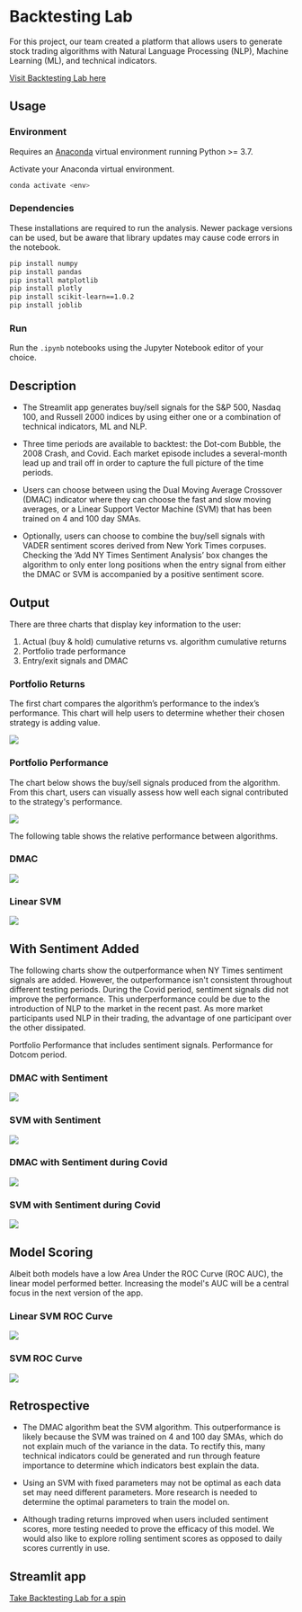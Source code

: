 # Backtesting Lab

For this project, our team created a platform that allows users to generate stock trading algorithms with  Natural Language Processing (NLP), Machine Learning (ML), and technical indicators.

[Visit Backtesting Lab here](https://adamgulyas-project-2-app-d3jkvd.streamlitapp.com/)

## Usage

### Environment

Requires an [Anaconda](https://www.anaconda.com/products/distribution) virtual environment running Python >= 3.7.

Activate your Anaconda virtual environment.
```sh
conda activate <env>
```

### Dependencies

These installations are required to run the analysis. Newer package versions can be used, but be aware that library updates may cause code errors in the notebook.

```sh
pip install numpy
pip install pandas
pip install matplotlib
pip install plotly
pip install scikit-learn==1.0.2
pip install joblib
```

### Run

Run the `.ipynb` notebooks using the Jupyter Notebook editor of your choice.

## Description

* The Streamlit app generates buy/sell signals for the S&P 500, Nasdaq 100, and Russell 2000 indices by using either one or a combination of technical indicators, ML and NLP.

* Three time periods are available to backtest: the Dot-com Bubble, the 2008 Crash, and Covid. Each market episode includes a several-month lead up and trail off in order to capture the full picture of the time periods.

* Users can choose between using the Dual Moving Average Crossover (DMAC) indicator where they can choose the fast and slow moving averages, or a Linear Support Vector Machine (SVM) that has been trained on 4 and 100 day SMAs.

* Optionally, users can choose to combine the buy/sell signals with VADER sentiment scores derived from New York Times corpuses. Checking the ‘Add NY Times Sentiment Analysis’ box changes the algorithm to only enter long positions when the entry signal from either the DMAC or SVM is accompanied by a positive sentiment score.

## Output

There are three charts that display key information to the user:

  1. Actual (buy & hold) cumulative returns vs. algorithm cumulative returns
  2. Portfolio trade performance
  3. Entry/exit signals and DMAC

### Portfolio Returns

The first chart compares the algorithm’s performance to the index’s performance. This chart will help users to determine whether their chosen strategy is adding value.

![](images/port_perf.png)

### Portfolio Performance

The chart below shows the buy/sell signals produced from the algorithm. From this chart, users can visually assess how well each signal contributed to the strategy's performance.

![](images/entry_exit.png)

The following table shows the relative performance between algorithms.

### DMAC

![](images/Port_Eval_DMAC.PNG)

### Linear SVM

![](images/Port_Eval_SVM.PNG)

## With Sentiment Added

The following charts show the outperformance when NY Times sentiment signals are added. However, the outperformance isn't consistent throughout different testing periods. During the Covid period, sentiment signals did not improve the performance. This underperformance could be due to the introduction of NLP to the market in the recent past. As more market participants used NLP in their trading, the advantage of one participant over the other dissipated.

Portfolio Performance that includes sentiment signals. Performance for Dotcom period.

### DMAC with Sentiment

![](images/Port_Eval_DMAC_Sent.PNG)

### SVM with Sentiment

![](images/Port_Eval_SVM_sent.PNG)

### DMAC with Sentiment during Covid

![](images/Port_Eval_DMAC_Sent_Covid.PNG)

### SVM with Sentiment during Covid

![](images/Port_Eval_SVM_Sent_Covid.PNG)

## Model Scoring

Albeit both models have a low Area Under the ROC Curve (ROC AUC), the linear model performed better. Increasing the model's AUC will be a central focus in the next version of the app.

### Linear SVM ROC Curve

![](images/linear_svm_roc_curve.png)


### SVM ROC Curve

![](images/svm_roc_curve.png)


## Retrospective

* The DMAC algorithm beat the SVM algorithm. This outperformance is likely because the SVM was trained on 4 and 100 day SMAs, which do not explain much of the variance in the data. To rectify this, many technical indicators could be generated and run through feature importance to determine which indicators best explain the data.

* Using an SVM with fixed parameters may not be optimal as each data set may need different parameters. More research is needed to determine the optimal parameters to train the model on.

* Although trading returns improved when users included sentiment scores, more testing needed to prove the efficacy of this model. We would also like to explore rolling sentiment scores as opposed to daily scores currently in use.


## Streamlit app

[Take Backtesting Lab for a spin](https://adamgulyas-project-2-app-d3jkvd.streamlitapp.com/)



